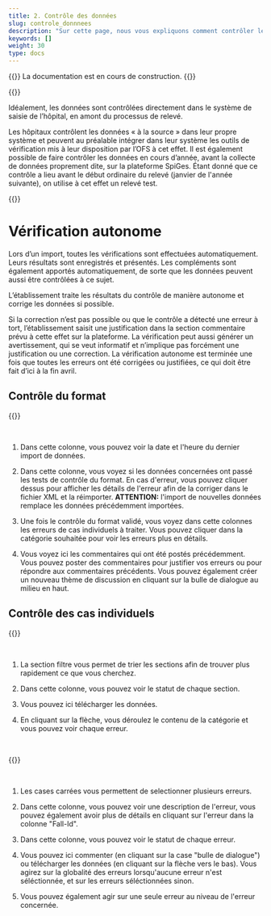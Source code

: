 ```yaml
---
title: 2. Contrôle des données
slug: controle_donnnees
description: "Sur cette page, nous vous expliquons comment contrôler les données importées par votre site hospitalier sur la plateforme SpiGes."
keywords: []
weight: 30
type: docs
---
```


{{<alert color="info">}}
La documentation est en cours de construction.
{{</alert>}}

{{<alert title="Vérification à la source" color="info">}}
<p> Idéalement, les données sont contrôlées directement dans le système de saisie de l’hôpital, en amont du processus de relevé. </p>

<p> Les hôpitaux contrôlent les données « à la source » dans leur propre système et peuvent au préalable intégrer dans leur système les outils de vérification mis à leur disposition par l’OFS à cet effet. Il est également possible de faire contrôler les données en cours d’année, avant la collecte de données proprement dite, sur la plateforme SpiGes. Étant donné que ce contrôle a lieu avant le début ordinaire du relevé (janvier de l'année suivante), on utilise à cet effet un relevé test. </p>
{{</alert>}}

# Vérification autonome

Lors d’un import, toutes les vérifications sont effectuées automatiquement. Leurs résultats sont enregistrés et présentés. Les compléments sont également apportés automatiquement, de sorte que les données peuvent aussi être contrôlées à ce sujet. 

L’établissement traite les résultats du contrôle de manière autonome et corrige les données si possible. 

Si la correction n’est pas possible ou que le contrôle a détecté une erreur à tort, l’établissement saisit une justification dans la section commentaire prévu à cette effet sur la plateforme. La vérification peut aussi générer un avertissement, qui se veut informatif et n’implique pas forcément une justification ou une correction. La vérification autonome est terminée une fois que toutes les erreurs ont été corrigées ou justifiées, ce qui doit être fait d’ici à la fin avril.

## Contrôle du format

{{<insertImage image="test_format.png" class="bord img_full">}}

&nbsp;

1. Dans cette colonne, vous pouvez voir la date et l'heure du dernier import de données.

2. Dans cette colonne, vous voyez si les données concernées ont passé les tests de contrôle du format. En cas d'erreur, vous pouvez cliquer dessus pour afficher les détails de l'erreur afin de la corriger dans le fichier XML et la réimporter. **ATTENTION:** l'import de nouvelles données remplace les données précédemment importées. 

3. Une fois le contrôle du format validé, vous voyez dans cette colonnes les erreurs de cas individuels à traiter. Vous pouvez cliquer dans la catégorie souhaitée pour voir les erreurs plus en détails. 

4. Vous voyez ici les commentaires qui ont été postés précédemment. Vous pouvez poster des commentaires pour justifier vos erreurs ou pour répondre aux commentaires précédents. Vous pouvez également créer un nouveau thème de discussion en cliquant sur la bulle de dialogue au milieu en haut.

## Contrôle des cas individuels

{{<insertImage image="controle.png" class="bord img_full">}}

&nbsp;

1. La section filtre vous permet de trier les sections afin de trouver plus rapidement ce que vous cherchez.

2. Dans cette colonne, vous pouvez voir le statut de chaque section. 

3. Vous pouvez ici télécharger les données.

4. En cliquant sur la flèche, vous déroulez le contenu de la catégorie et vous pouvez voir chaque erreur. 

&nbsp;

{{<insertImage image="controle_detail.png" class="bord img_full">}}

&nbsp;

1. Les cases carrées vous permettent de selectionner plusieurs erreurs.

2. Dans cette colonne, vous pouvez voir une description de l'erreur, vous pouvez également avoir plus de détails en cliquant sur l'erreur dans la colonne "Fall-Id". 

3. Dans cette colonne, vous pouvez voir le statut de chaque erreur.

4. Vous pouvez ici commenter (en cliquant sur la case "bulle de dialogue") ou télécharger les données (en cliquant sur la flèche vers le bas). Vous agirez sur la globalité des erreurs lorsqu'aucune erreur n'est séléctionnée, et sur les erreurs séléctionnées sinon. 

5. Vous pouvez également agir sur une seule erreur au niveau de l'erreur concernée.